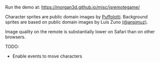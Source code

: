 
Run the demo at: https://morgan3d.github.io/misc/jsremotegame/


Character sprites are public domain images by [Puffolotti](https://opengameart.org/users/puffolotti).
Background sprites are based on public domain images by Luis Zuno [(@ansimuz)](https://opengameart.org/content/industrial-parallax-background).

Image quality on the remote is substantially lower on Safari than on other browsers.


TODO:

- Enable events to move characters
